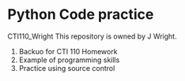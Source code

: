 # Python Code practice
CTI110_Wright
This repository is owned by J Wright.
1. Backuo for CTI 110 Homework
2. Example of programming skills
3. Practice using source control 


